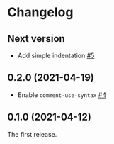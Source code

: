 # Changelog

## Next version

- Add simple indentation [#5](https://github.com/ybiquitous/rbs-mode/pull/5)

## 0.2.0 (2021-04-19)

- Enable `comment-use-syntax` [#4](https://github.com/ybiquitous/rbs-mode/pull/4)

## 0.1.0 (2021-04-12)

The first release.
